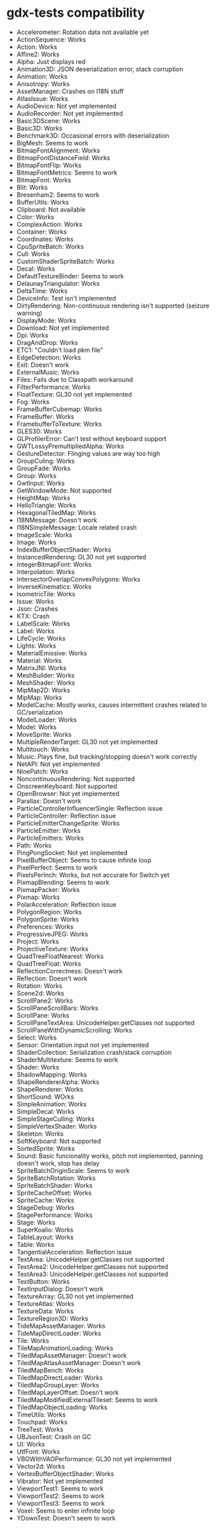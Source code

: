 # gdx-tests compatibility

- Accelerometer: Rotation data not available yet
- ActionSequence: Works
- Action: Works
- Affine2: Works
- Alpha: Just displays red
- Animation3D: JSON deserialization error, stack corruption
- Animation: Works
- Anisotropy: Works
- AssetManager: Crashes on I18N stuff
- AtlasIssue: Works
- AudioDevice: Not yet implemented
- AudioRecorder: Not yet implemented
- Basic3DScene: Works
- Basic3D: Works
- Benchmark3D: Occasional errors with deserialization
- BigMesh: Seems to work
- BitmapFontAlignment: Works
- BitmapFontDistanceField: Works
- BitmapFontFlip: Works
- BitmapFontMetrics: Seems to work
- BitmapFont: Works
- Blit: Works
- Bresenham2: Seems to work
- BufferUtils: Works
- Clipboard: Not available
- Color: Works
- ComplexAction: Works
- Container: Works
- Coordinates: Works
- CpuSpriteBatch: Works
- Cull: Works
- CustomShaderSpriteBatch: Works
- Decal: Works
- DefaultTextureBinder: Seems to work
- DelaunayTriangulator: Works
- DeltaTime: Works
- DeviceInfo: Test isn't implemented
- DirtyRendering: Non-continuous rendering isn't supported (seizure warning)
- DisplayMode: Works
- Download: Not yet implemented
- Dpi: Works
- DragAndDrop: Works
- ETC1: "Couldn't load pkm file"
- EdgeDetection: Works
- Exit: Doesn't work
- ExternalMusic: Works
- Files: Fails due to Classpath workaround
- FilterPerformance: Works
- FloatTexture: GL30 not yet implemented
- Fog: Works
- FrameBufferCubemap: Works
- FrameBuffer: Works
- FramebufferToTexture: Works
- GLES30: Works
- GLProfilerError: Can't test without keyboard support
- GWTLossyPremultipliedAlpha: Works
- GestureDetector: Flinging values are way too high
- GroupCuling: Works
- GroupFade: Works
- Group: Works
- GwtInput: Works
- GetWindowMode: Not supported
- HeightMap: Works
- HelloTriangle: Works
- HexagonalTiledMap: Works
- I18NMessage: Doesn't work
- I18NSimpleMessage: Locale related crash
- ImageScale: Works
- Image: Works
- IndexBufferObjectShader: Works
- InstancedRendering: GL30 not yet supported
- IntegerBitmapFont: Works
- Interpolation: Works
- IntersectorOverlapConvexPolygons: Works
- InverseKinematics: Works
- IsometricTile: Works
- Issue: Works
- Json: Crashes
- KTX: Crash
- LabelScale: Works
- Label: Works
- LifeCycle: Works
- Lights: Works
- MaterialEmissive: Works
- Material: Works
- MatrixJNI: Works
- MeshBuilder: Works
- MeshShader: Works
- MipMap2D: Works
- MipMap: Works
- ModelCache: Mostly works, causes intermittent crashes related to GC/serialization
- ModelLoader: Works
- Model: Works
- MoveSprite: Works
- MultipleRenderTarget: GL30 not yet implemented
- Multitouch: Works
- Music: Plays fine, but tracking/stopping doesn't work correctly
- NetAPI: Not yet implemented
- NinePatch: Works
- NoncontinuousRendering: Not supported
- OnscreenKeyboard: Not supported
- OpenBrowser: Not yet implemented
- Parallax: Doesn't work
- ParticleControllerInfluencerSingle: Reflection issue
- ParticleController: Reflection issue
- ParticleEmitterChangeSprite: Works
- ParticleEmitter: Works
- ParticleEmitters: Works
- Path: Works
- PingPongSocket: Not yet implemented
- PixelBufferObject: Seems to cause infinite loop
- PixelPerfect: Seems to work
- PixelsPerInch: Works, but not accurate for Switch yet
- PixmapBlending: Seems to work
- PixmapPacker: Works
- Pixmap: Works
- PolarAcceleration: Reflection issue
- PolygonRegion: Works
- PolygonSprite: Works
- Preferences: Works
- ProgressiveJPEG: Works
- Project: Works
- ProjectiveTexture: Works
- QuadTreeFloatNearest: Works
- QuadTreeFloat: Works
- ReflectionCorrectness: Doesn't work
- Reflection: Doesn't work
- Rotation: Works
- Scene2d: Works
- ScrollPane2: Works
- ScrollPaneScrollBars: Works
- ScrollPane: Works
- ScrollPaneTextArea: UnicodeHelper.getClasses not supported
- ScrollPaneWithDynamicScrolling: Works
- Select: Works
- Sensor: Orientation input not yet implemented
- ShaderCollection: Serialization crash/stack corruption
- ShaderMultitexture: Seems to work
- Shader: Works
- ShadowMapping: Works
- ShapeRendererAlpha: Works
- ShapeRenderer: Works
- ShortSound: WOrks
- SimpleAnimation: Works
- SimpleDecal: Works
- SimpleStageCulling: Works
- SimpleVertexShader: Works
- Skeleton: Works
- SoftKeyboard: Not supported
- SortedSprite: Works
- Sound: Basic funcionality works, pitch not implemented, panning doesn't work, stop has delay
- SpriteBatchOriginScale: Seems to work
- SpriteBatchRotation: Works
- SpriteBatchShader: Works
- SpriteCacheOffset: Works
- SpriteCache: Works
- StageDebug: Works
- StagePerformance: Works
- Stage: Works
- SuperKoalio: Works
- TableLayout: Works
- Table: Works
- TangentialAcceleration: Reflection issue
- TextArea: UnicodeHelper.getClasses not supported
- TextArea2: UnicodeHelper.getClasses not supported
- TextArea3: UnicodeHelper.getClasses not supported
- TextButton: Works
- TextInputDialog: Doesn't work
- TextureArray: GL30 not yet implemented
- TextureAtlas: Works
- TextureData: Works
- TextureRegion3D: Works
- TideMapAssetManager: Works
- TideMapDirectLoader: Works
- Tile: Works
- TileMapAnimationLoading: Works
- TiledMapAssetManager: Doesn't work
- TiledMapAtlasAssetManager: Doesn't work
- TiledMapBench: Works
- TiledMapDirectLoader: Works
- TiledMapGroupLayer: Works
- TiledMapLayerOffset: Doesn't work
- TiledMapModifiedExternalTileset: Seems to work
- TiledMapObjectLoading: Works
- TimeUtils: Works
- Touchpad: Works
- TreeTest: Works
- UBJsonTest: Crash on GC
- UI: Works
- UtfFont: Works
- VBOWithVAOPerformance: GL30 not yet implemented
- Vector2d: Works
- VertexBufferObjectShader: Works
- Vibrator: Not yet implemented
- ViewportTest1: Seems to work
- ViewportTest2: Seems to work
- ViewportTest3: Seems to work
- Voxel: Seems to enter infinite loop
- YDownTest: Doesn't seem to work
